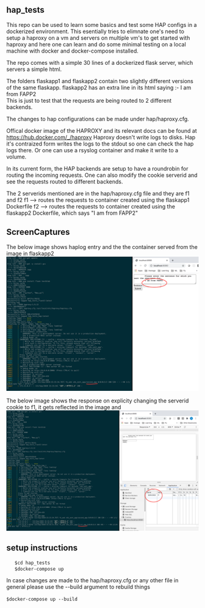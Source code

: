 ## hap_tests

This repo can be used to learn some basics and test some HAP configs in a dockerized environment.
This esentially tries to elimnate one's need to setup a haproxy on  a vm and servers on multiple vm's to get started with haproxy and here one can learn and do some minimal testing on a local machine with docker and docker-compose installed.


The repo comes with a simple 30 lines of a dockerized flask server, which servers a simple html.


The folders flaskapp1 and flaskapp2 contain two slightly different versions of the same flaskapp.
flaskapp2 has an extra line in its html saying :-
I am from FAPP2   
This is just to test that the requests are being routed to 2 different backends.

The changes to hap configurations can be made under hap/haproxy.cfg.


Offical docker image of the HAPROXY and its relevant docs can be found at https://hub.docker.com/_/haproxy
Haproxy doesn't write logs to disks. Hap it's contraized form writes the logs to the stdout so one can check the 
hap logs there. Or one can use a rsyslog container and make it write to a volume.

In its current form, the HAP backends are setup to have a roundrobin for routing the incoming requests.
One can also modify the cookie serverid and see the requests routed to different backends.

The 2 serverids mentioned are in the hap/haproxy.cfg file and they are 
f1 and f2
f1 --> routes the requests to container created using the flaskapp1 Dockerfile
f2 --> routes the requests to container created using the flaskapp2 Dockerfile, which says "I am from FAPP2"

## ScreenCaptures
The below image shows haplog entry and the the container served from the image in flaskapp2
![Front-End and HAP log Image](/images/fapp2.png)

The below image shows the response on explicity changing the serverid cookie to f1,
it gets reflected in the image and 
![cookie change](/images/fapp_cookies.png)

## setup instructions

```$git clone https://github.com/Virajdatt/hap_tests.git
   $cd hap_tests
   $docker-compose up
```

In case changes are made to the hap/haproxy.cfg or any other file in general please use the --build argument to rebuild things

<code>$docker-compose up --build</code>